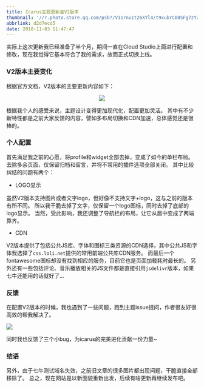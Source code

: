 ```yaml
---
title: Icarus主题更新至V2版本
thumbnail: '//r.photo.store.qq.com/psb?/V11rnv1t26XYl4/t9xubrC00SFg7zYZClhiZjYXD9CEVKSF6X0CS7Y5nMg!/r/dDABAAAAAAAAnull&bo=5gOQAeYDkAERCT4!&rf=photolist&t=5qzoneimgout.png'
abbrlink: d2d7ecd5
date: 2018-11-03 11:47:47
---
```

实际上这次更新我已经准备了半个月，期间一直在Cloud Studio上面进行配置和修改，现在我觉得它基本符合了我的需求，故而正式切换上线。

<!--more-->

### V2版本主要变化

根据官方文档，V2版本的主要更新内容如下：

<div align=center><img src="//r.photo.store.qq.com/psb?/V11rnv1t2fVV1f/cB9f77OwGijRy1eysEbI7THuSteQDSTUip1Vfhqzs6s!/r/dFYAAAAAAAAAnull&bo=XwMqA18DKgMRCT4!&rf=photolist&t=5qzoneimgout.png)"></div>

根据我个人的感受来说，主题设计变得更加现代化，配置更加灵活。
其中有不少新特性都是之前大家反馈的内容，譬如多布局切换和CDN加速，总体感觉还是很棒的。

### 个人配置

首先满足我之前的心愿，将profile和widget全部去掉，变成了如今的单栏布局。
去除多余页面，仅保留归档和留言，并将不常用的插件选项全部关闭。
其中比较纠结的问题有两个：

- LOGO显示

虽然V2版本支持图片或者文字logo，但好像不支持文字+logo，这与之前的版本有所不同。
所以我干脆去掉了文字，仅保留一个logo图标，同时去掉了底部的logo显示。
当然，受此影响，我还调整了导航栏的布局，让它从居中变成了两端靠齐。

- CDN

V2版本提供了包括公共JS库、字体和图标三类资源的CDN选择，其中公共JS和字体我选择了`css.loli.net`提供的常用前端公共库CDN服务。
而最后一个fontawesome图标却没有找到相应的服务，目前它也是页面加载耗时最长的。
另外还有一些包括评论、音乐播放相关的JS文件都是直接引用`jsdelivr`版本，如果七牛还能用的话就好了...


### 反馈

在配置V2版本的时候，我也遇到了一些问题，跑到主题issue提问，作者很友好很高效的帮我解决了。

![](//r.photo.store.qq.com/psb?/V11rnv1t2fVV1f/bqxbeBINEnPOtkik4VAS0AuJBrkl.v65nXdpgtf7g10!/r/dDQBAAAAAAAAnull&bo=4gSpAeIEqQERCT4!&rf=photolist&t=5qzoneimgout.png)

同时我也反馈了三个小bug，为icarus的完美进化贡献一份力量~

### 结语

另外，由于七牛测试域名失效，之前旧文章的很多图片都出现问题，干脆直接全部移除了。
总之，现在网站是以新面貌重新出发，后续有啥更新再继续发布吧。